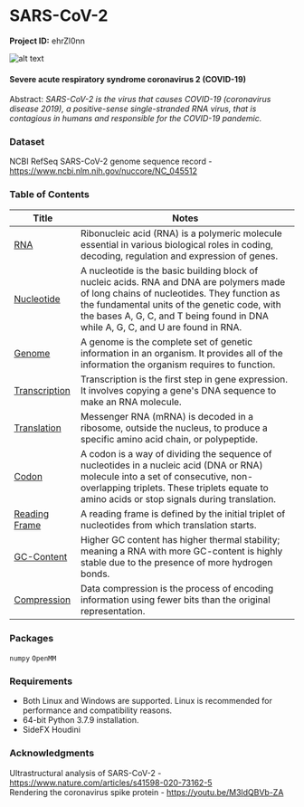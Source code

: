 # SARS-CoV-2

**Project ID:** ehrZl0nn

![alt text](https://github.com/epochlab/SARS-Cov-2/blob/main/sample.png)

#### Severe acute respiratory syndrome coronavirus 2 (COVID-19)
Abstract: *SARS-CoV-2 is the virus that causes COVID-19 (coronavirus disease 2019), a positive-sense single-stranded RNA virus, that is contagious in humans and responsible for the COVID-19 pandemic.*

### Dataset
NCBI RefSeq SARS-CoV-2 genome sequence record - https://www.ncbi.nlm.nih.gov/nuccore/NC_045512

### Table of Contents
Title | Notes
------- | -------
[RNA](https://en.wikipedia.org/wiki/RNA) | Ribonucleic acid (RNA) is a polymeric molecule essential in various biological roles in coding, decoding, regulation and expression of genes.
[Nucleotide](https://en.wikipedia.org/wiki/Nucleotide) | A nucleotide is the   basic building block of nucleic acids. RNA and DNA are polymers made of long chains of nucleotides. They function as the fundamental units of the genetic code, with the bases A, G, C, and T being found in DNA while A, G, C, and U are found in RNA.
[Genome](https://en.wikipedia.org/wiki/Genome) | A genome is the complete set of genetic information in an organism. It provides all of the information the organism requires to function.
[Transcription](https://en.wikipedia.org/wiki/Transcription_(biology)) | Transcription is the first step in gene expression. It involves copying a gene's DNA sequence to make an RNA molecule.
[Translation](https://en.wikipedia.org/wiki/Translation) | Messenger RNA (mRNA) is decoded in a ribosome, outside the nucleus, to produce a specific amino acid chain, or polypeptide.
[Codon](https://en.wikipedia.org/wiki/Genetic_code) | A codon is a way of dividing the sequence of nucleotides in a nucleic acid (DNA or RNA) molecule into a set of consecutive, non-overlapping triplets. These triplets equate to amino acids or stop signals during translation.
[Reading Frame](https://en.wikipedia.org/wiki/Reading_frame) | A reading frame is defined by the initial triplet of nucleotides from which translation starts.
[GC-Content](https://en.wikipedia.org/wiki/GC-content) | Higher GC content has higher thermal stability; meaning a RNA with more GC-content is highly stable due to the presence of more hydrogen bonds.
[Compression](https://en.wikipedia.org/wiki/Data_compression) | Data compression is the process of encoding information using fewer bits than the original representation.


### Packages
`numpy` `OpenMM`

### Requirements
- Both Linux and Windows are supported. Linux is recommended for performance and compatibility reasons.
- 64-bit Python 3.7.9 installation.
- SideFX Houdini

### Acknowledgments
Ultrastructural analysis of SARS-CoV-2 - https://www.nature.com/articles/s41598-020-73162-5<br />
Rendering the coronavirus spike protein - https://youtu.be/M3ldQBVb-ZA
